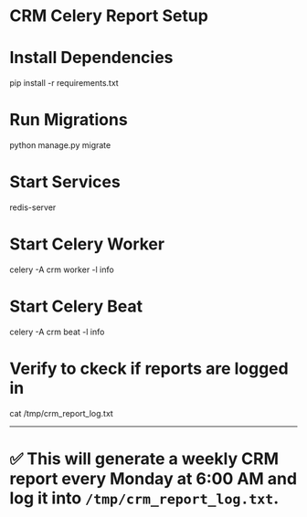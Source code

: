# CRM Celery Report Setup

# Install Dependencies
pip install -r requirements.txt

# Run Migrations
python manage.py migrate

# Start Services
redis-server

# Start Celery Worker
celery -A crm worker -l info

# Start Celery Beat
celery -A crm beat -l info

# Verify to ckeck if reports are logged in
cat /tmp/crm_report_log.txt


---

# ✅ This will generate a **weekly CRM report every Monday at 6:00 AM** and log it into `/tmp/crm_report_log.txt`.  
